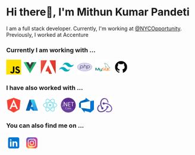 <h1 align="left">Hi there👋, I'm Mithun Kumar Pandeti</h1>
<p align="left">I am a full stack developer. Currently, I'm working at <a href="https://github.com/NYCOpportunity">@NYCOpportunity</a>. Previously, I worked at Accenture</p>

<h3>Currently I am working with ...</h3>

<p align="left">
  <a href="https://developer.mozilla.org/en-US/docs/Web/JavaScript" target="_blank" rel="noreferrer" style="padding-right: '5px';"> <img src="./Icons/js_icon.png" alt="javascript" width="40" height="40"/></a>
  <a href="https://vuejs.org/" target="_blank" rel="noreferrer" style="padding-right:5px"> <img src="./Icons/vuejs-icon.png" alt="vuejs" width="40" height="40"/></a>
  <a href="https://business.adobe.com/products/experience-manager/sites/aem-sites.html" target="_blank" rel="noreferrer" style="padding-right:5px"> <img src="./Icons/aem-logo.png" alt="aem" width="40" height="40"/></a>
  <a href="https://tailwindcss.com/" target="_blank" rel="noreferrer" style="padding-right:5px"> <img src="./Icons/tailwind-css-icon.png" alt="tailwind" width="40" height="40"/></a>
  <a href="https://www.php.net" target="_blank" rel="noreferrer" style="padding-right:5px"> <img src="./Icons/php-icon.png" alt="php" width="40" height="40"/></a>
  <a href="https://www.mysql.com/" target="_blank" rel="noreferrer" style="padding-right:5px"> <img src="./Icons/mysql-icon.png" alt="mysql" width="40" height="40"/></a>
  <a href="https://github.com/" target="_blank" rel="noreferrer" style="padding-right:5px"> <img src="./Icons/github-icon.png" alt="github" width="40" height="40"/></a>
</p>

<h3>I have also worked with ...</h3>

<p align="left"> 
  <a href="https://angular.io" target="_blank" rel="noreferrer" style="padding-right:5px"> <img src="./Icons/angular-icon.png" alt="angular" width="40" height="40"/></a>
  <a href="https://azure.microsoft.com/en-in/" target="_blank" rel="noreferrer" style="padding-right:5px"> <img src="./Icons/azure-icon.png" alt="azure" width="40" height="40"/></a>
  <a href="https://reactjs.org/" target="_blank" rel="noreferrer" style="padding-right:5px"> <img src="./Icons/react-js-icon.png" alt="react" width="40" height="40"/></a>
  <a href="https://learn.microsoft.com/en-us/aspnet/core/getting-started/" target="_blank" rel="noreferrer" style="padding-right:5px"> <img src="./Icons/NET_Core_Logo.png" alt="Dotnetcore" width="40" height="40"/></a>
  <a href="https://azure.microsoft.com/en-us/products/devops" target="_blank" rel="noreferrer" style="padding-right:5px"> <img src="./Icons/AzDo-icon.png" alt="AzDo" width="40" height="40"/></a>
  <a href="https://redux.js.org/" target="_blank" rel="noreferrer" style="padding-right:5px"> <img src="./Icons/redux-logo.png" alt="redux" width="40" height="40"/></a>
</p>

<h3>You can also find me on ...</h3>

<p align="left">
  <a href="https://linkedin.com/in/mithunkumarpandeti" target="blank" style="padding-right:5px"><img align="center" src="./Icons/linkedin-logo.png" alt="mithunkumarpandeti" height="40" width="40" /></a>
  <a href="https://instagram.com/mithunkumar_pandeti" target="blank" style="padding-right:5px"><img align="center" src="./Icons/instagram-logo.png" alt="mithunkumarpandeti" height="40" width="40" /></a>
</p>
